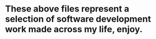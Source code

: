 # These above files represent a selection of software development work made across my life, enjoy. 
